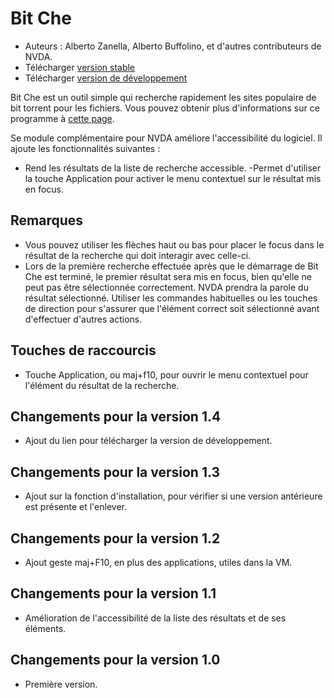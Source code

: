 # Bit Che #
*	 Auteurs : Alberto Zanella, Alberto Buffolino, et d'autres contributeurs
   de NVDA.
*	 Télécharger [version stable][1]
*	 Télécharger [version de développement][3]

Bit Che est un outil simple qui recherche rapidement les sites populaire de
bit torrent pour les fichiers. Vous pouvez obtenir plus d'informations sur
ce programme à [cette page][2].

Se module complémentaire pour NVDA améliore l'accessibilité du logiciel. Il
ajoute les fonctionnalités suivantes :

- Rend les résultats de la liste de recherche accessible.  -Permet
d'utiliser la touche  Application pour activer le menu contextuel sur le
résultat mis en focus.


## Remarques ##
*	 Vous pouvez utiliser les flèches haut ou bas pour placer le focus dans le
   résultat de la recherche qui doit interagir avec celle-ci.
*	 Lors de la première recherche effectuée après que le démarrage de Bit Che
   est terminé, le premier résultat sera mis en focus, bien qu'elle ne peut
   pas être sélectionnée correctement. NVDA prendra la parole du résultat
   sélectionné. Utiliser les commandes habituelles ou les touches de
   direction pour s'assurer que l'élément correct soit sélectionné avant
   d'effectuer d'autres actions.


## Touches de raccourcis ##
*	Touche Application, ou maj+f10, pour ouvrir le menu contextuel pour
  l'élément du résultat de la recherche.

## Changements pour la version 1.4 ##
*	 Ajout du lien pour télécharger la version de développement.

## Changements pour la version 1.3 ##
*	 Ajout sur la fonction d'installation, pour vérifier si une version
   antérieure est présente et l'enlever.

## Changements pour la version 1.2 ##
*	 Ajout geste maj+F10, en plus des applications, utiles dans la VM.

## Changements pour la version 1.1 ##
*	 Amélioration de l'accessibilité de la liste des résultats et de ses
   éléments.

## Changements pour la version 1.0 ##
*	 Première version.

[1]: http://addons.nvda-project.org/files/get.php?file=bc

[2]: http://www.convivea.com

[3]: http://addons.nvda-project.org/files/get.php?file=bc-dev
